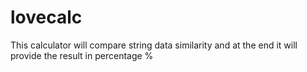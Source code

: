 lovecalc
========

This calculator will compare string data similarity and at the end it will provide the result in percentage %
